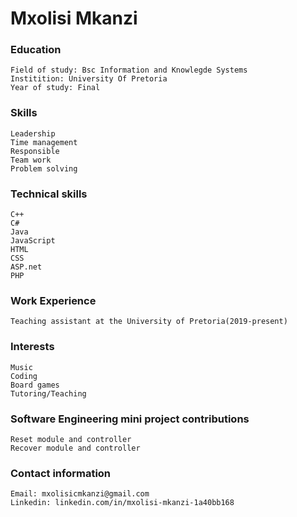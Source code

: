 # Mxolisi Mkanzi

### Education
```
Field of study: Bsc Information and Knowlegde Systems
Institition: University Of Pretoria
Year of study: Final
```

### Skills
```
Leadership
Time management
Responsible
Team work
Problem solving
```

### Technical skills
```
C++
C#
Java
JavaScript
HTML
CSS
ASP.net
PHP
```

### Work Experience
```
Teaching assistant at the University of Pretoria(2019-present)
```

### Interests
```
Music
Coding
Board games
Tutoring/Teaching
```

### Software Engineering mini project contributions
```
Reset module and controller
Recover module and controller
```

### Contact information
```
Email: mxolisicmkanzi@gmail.com
Linkedin: linkedin.com/in/mxolisi-mkanzi-1a40bb168
```
